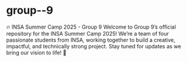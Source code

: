 # group--9
🔥 INSA Summer Camp 2025 - Group 9  Welcome to Group 9’s official repository for the INSA Summer Camp 2025! We’re a team of four passionate students from INSA, working together to build a creative, impactful, and technically strong project. Stay tuned for updates as we bring our vision to life! 🚀
